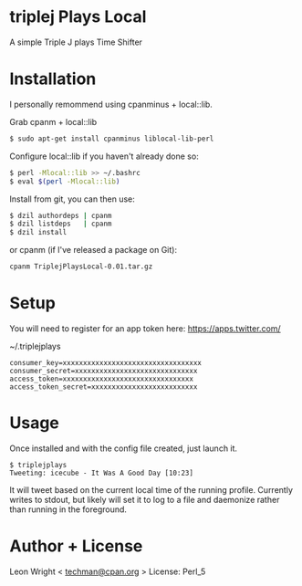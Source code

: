 triplej Plays Local
===================
A simple Triple J plays Time Shifter

Installation
============
I personally remommend using cpanminus + local::lib.

Grab cpanm + local::lib
```bash
$ sudo apt-get install cpanminus liblocal-lib-perl
```

Configure local::lib if you haven't already done so:

```bash
$ perl -Mlocal::lib >> ~/.bashrc
$ eval $(perl -Mlocal::lib)
```

Install from git, you can then use:
```bash
$ dzil authordeps | cpanm
$ dzil listdeps   | cpanm
$ dzil install
```

or cpanm (if I've released a package on Git):
```bash
cpanm TriplejPlaysLocal-0.01.tar.gz
```
Setup
=====
You will need to register for an app token here:
https://apps.twitter.com/

~/.triplejplays
```
consumer_key=xxxxxxxxxxxxxxxxxxxxxxxxxxxxxxxxxx
consumer_secret=xxxxxxxxxxxxxxxxxxxxxxxxxxxxxx
access_token=xxxxxxxxxxxxxxxxxxxxxxxxxxxxxxxx
access_token_secret=xxxxxxxxxxxxxxxxxxxxxxxxxx
```

Usage
=====

Once installed and with the config file created, just launch it.
```
$ triplejplays 
Tweeting: icecube - It Was A Good Day [10:23]
```

It will tweet based on the current local time of the running profile.
Currently writes to stdout, but likely will set it to log to a file 
and daemonize rather than running in the foreground.

Author + License
================
Leon Wright < techman@cpan.org >
License: Perl_5

